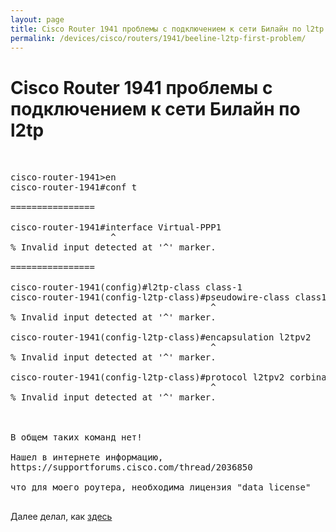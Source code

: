 ```yaml
---
layout: page
title: Cisco Router 1941 проблемы с подключением к сети Билайн по l2tp
permalink: /devices/cisco/routers/1941/beeline-l2tp-first-problem/
---
```


# Cisco Router 1941 проблемы с подключением к сети Билайн по l2tp


<pre>


cisco-router-1941>en
cisco-router-1941#conf t

================

cisco-router-1941#interface Virtual-PPP1
                   ^
% Invalid input detected at '^' marker.

================

cisco-router-1941(config)#l2tp-class class-1
cisco-router-1941(config-l2tp-class)#pseudowire-class class1
                                      ^
% Invalid input detected at '^' marker.

cisco-router-1941(config-l2tp-class)#encapsulation l2tpv2
                                      ^
% Invalid input detected at '^' marker.

cisco-router-1941(config-l2tp-class)#protocol l2tpv2 corbina
                                      ^
% Invalid input detected at '^' marker.



В общем таких команд нет!

Нашел в интернете информацию,
https://supportforums.cisco.com/thread/2036850

что для моего роутера, необходима лицензия "data license"

</pre>


Далее делал, как <a href="/devices/cisco/routers/1941/cisco-licensing/">здесь</a>
